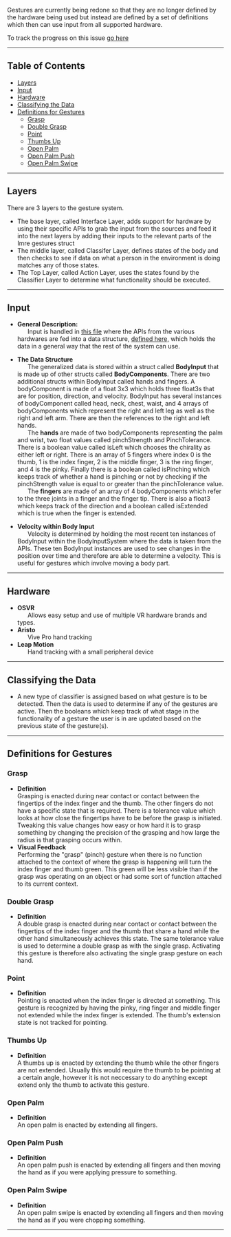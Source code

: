 Gestures are currently being redone so that they are no longer defined by the hardware being used but instead are defined by a set of definitions which then can use input from all supported hardware. 

To track the progress on this issue [go here](https://github.com/maine-imre/handwaver/issues/14)

---

## Table of Contents
* [Layers](https://github.com/maine-imre/handwaver/blob/feature/gesture-abstraction/docs/EmbodiedUserInput/SystemDescription.md#layers)
* [Input](https://github.com/maine-imre/handwaver/blob/feature/gesture-abstraction/docs/EmbodiedUserInput/SystemDescription.md#input)
* [Hardware](https://github.com/maine-imre/handwaver/blob/feature/gesture-abstraction/docs/EmbodiedUserInput/SystemDescription.md#hardware)
* [Classifying the Data](https://github.com/maine-imre/handwaver/blob/feature/gesture-abstraction/docs/EmbodiedUserInput/SystemDescription.md#classifying-the-data)
* [Definitions for Gestures](https://github.com/maine-imre/handwaver/blob/feature/gesture-abstraction/docs/EmbodiedUserInput/SystemDescription.md#definitions-for-gestures)
     * [Grasp](https://github.com/maine-imre/handwaver/blob/feature/gesture-abstraction/docs/EmbodiedUserInput/SystemDescription.md#grasp)
     * [Double Grasp](https://github.com/maine-imre/handwaver/blob/feature/gesture-abstraction/docs/EmbodiedUserInput/SystemDescription.md#double_grasp)
     * [Point](https://github.com/maine-imre/handwaver/blob/feature/gesture-abstraction/docs/EmbodiedUserInput/SystemDescription.md#point)
     * [Thumbs Up](https://github.com/maine-imre/handwaver/blob/feature/gesture-abstraction/docs/EmbodiedUserInput/SystemDescription.md#thumbs_up)
     * [Open Palm](https://github.com/maine-imre/handwaver/blob/feature/gesture-abstraction/docs/EmbodiedUserInput/SystemDescription.md#open_palm)
     * [Open Palm Push](https://github.com/maine-imre/handwaver/blob/feature/gesture-abstraction/docs/EmbodiedUserInput/SystemDescription.md#open_palm_push)
     * [Open Palm Swipe](https://github.com/maine-imre/handwaver/blob/feature/gesture-abstraction/docs/EmbodiedUserInput/SystemDescription.md#open_palm_Swipe)

---

## Layers
There are 3 layers to the gesture system.
* The base layer, called Interface Layer, adds support for hardware by using their specific APIs to grab the input from the sources and feed it into the next layers by adding their inputs to the relevant parts of the Imre gestures struct
* The middle layer, called Classifer Layer, defines states of the body and then checks to see if data on what a person in the environment is doing matches any of those states.
* The Top Layer, called Action Layer, uses the states found by the Classifier Layer to determine what functionality should be executed.

---

## Input
* **General Description:**  
&nbsp;&nbsp;&nbsp;&nbsp;&nbsp; Input is handled in [this file](https://github.com/maine-imre/handwaver/blob/feature/gesture-abstraction/Assets/Scripts/EmbodiedInput/BodyInputDataSystem.cs) where the APIs from the various hardwares are fed into a data structure, [defined here,](https://github.com/maine-imre/handwaver/blob/feature/gesture-abstraction/Assets/Scripts/EmbodiedInput/BodyInput.cs) which holds the data in a general way that the rest of the system can use. 

* **The Data Structure**  
&nbsp;&nbsp;&nbsp;&nbsp;&nbsp; The generalized data is stored within a struct called **BodyInput** that is made up of other structs called **BodyComponents**. There are two additional structs within BodyInput called hands and fingers. A bodyComponent is made of a float 3x3 which holds three float3s that are for position, direction, and velocity. BodyInput has several instances of bodyComponent called head, neck, chest, waist, and 4 arrays of bodyComponents which represent the right and left leg as well as the right and left arm. There are then the references to the right and left hands.  
&nbsp;&nbsp;&nbsp;&nbsp;&nbsp; The **hands** are made of two bodyComponents representing the palm and wrist, two float values called pinchStrength and PinchTolerance. There is a boolean value called isLeft which chooses the chirality as either left or right. There is an array of 5 fingers where index 0 is the thumb, 1 is the index finger, 2 is the middle finger, 3 is the ring finger, and 4 is the pinky. Finally there is a boolean called isPinching which keeps track of whether a hand is pinching or not by checking if the pinchStrength value is equal to or greater than the pinchTolerance value.  
&nbsp;&nbsp;&nbsp;&nbsp;&nbsp; The **fingers** are made of an array of 4 bodyComponents which refer to the three joints in a finger and the finger tip. There is also a float3 which keeps track of the direction and a boolean called isExtended which is true when the finger is extended.
* **Velocity within Body Input**  
&nbsp;&nbsp;&nbsp;&nbsp;&nbsp; Velocity is determined by holding the most recent ten instances of BodyInput within the BodyInputSystem where the data is taken from the APIs. These ten BodyInput instances are used to see changes in the position over time and therefore are able to determine a velocity. This is useful for gestures which involve moving a body part.


---

## Hardware
* **OSVR**  
&nbsp;&nbsp;&nbsp;&nbsp;&nbsp; Allows easy setup and use of multiple VR hardware brands and types.
* **Aristo**  
&nbsp;&nbsp;&nbsp;&nbsp;&nbsp; Vive Pro hand tracking
* **Leap Motion**  
&nbsp;&nbsp;&nbsp;&nbsp;&nbsp; Hand tracking with a small peripheral device

---

## Classifying the Data
* A new type of classifier is assigned based on what gesture is to be detected. Then the data is used to determine if any of the gestures are active. Then the booleans which keep track of what stage in the functionality of a gesture the user is in are updated based on the previous state of the gesture(s).

---

## Definitions for Gestures
### Grasp  

* **Definition**  
Grasping is enacted during near contact or contact between the fingertips of the index finger and the thumb. The other fingers do not have a specific state that is required. There is a tolerance value which looks at how close the fingertips have to be before the grasp is initiated. Tweaking this value changes how easy or how hard it is to grasp something by changing the precision of the grasping and how large the radius is that grasping occurs within.  
* **Visual Feedback**  
Performing the "grasp" (pinch) gesture when there is no function attached to the context of where the grasp is happening will turn the index finger and thumb green. This green will be less visible than if the grasp was operating on an object or had some sort of function attached to its current context.  
 
### Double Grasp  
* **Definition**  
A double grasp is enacted during near contact or contact between the fingertips of the index finger and the thumb that share a hand while the other hand simultaneously achieves this state. The same tolerance value is used to determine a double grasp as with the single grasp. Activating this gesture is therefore also activating the single grasp gesture on each hand.
 
### Point  
* **Definition**  
Pointing is enacted when the index finger is directed at something. This gesture is recognized by having the pinky, ring finger and middle finger not extended while the index finger is extended. The thumb's extension state is not tracked for pointing.  

### Thumbs Up  
* **Definition**  
A thumbs up is enacted by extending the thumb while the other fingers are not extended. Usually this would require the thumb to be pointing at a certain angle, however it is not neccessary to do anything except extend only the thumb to activate this gesture.  

### Open Palm
* **Definition**  
An open palm is enacted by extending all fingers.  

### Open Palm Push  
* **Definition**  
An open palm push is enacted by extending all fingers and then moving the hand as if you were applying pressure to something.

### Open Palm Swipe
* **Definition**  
An open palm swipe is enacted by extending all fingers and then moving the hand as if you were chopping something.

---
